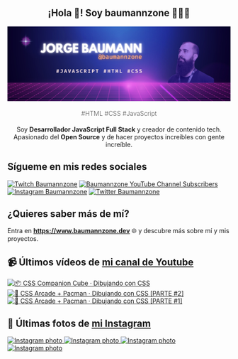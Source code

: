 <p align="center">
   <h2 align="center">¡Hola 👋! Soy baumannzone 👨🏻‍💻</h2>
   <img align="center" src="img/header.png" />
   <h4 align="center" style="font-weight: 300; color: #555;">#HTML #CSS #JavaScript</h4>
</p>

<p align="center" style="margin-bottom: 20px">Soy <strong>Desarrollador JavaScript Full Stack</strong> y creador de contenido tech.
<br/>
Apasionado del <strong>Open Source</strong> y de hacer proyectos increíbles con gente increíble.
</p>

## Sígueme en mis redes sociales

[![Twitch Baumannzone](https://img.shields.io/twitch/status/baumannzone?style=social)](https://twitch.tv/baumannzone)
[![Baumannzone YouTube Channel Subscribers](https://img.shields.io/youtube/channel/subscribers/UCTTj5ztXnGeDRPFVsBp7VMA?style=social)](https://youtube.com/rambitojs)
[![Instagram Baumannzone](https://img.shields.io/badge/Baumannzone--_.svg?label=Instagram&style=social&logo=instagram)](https://instagram.com/baumannzone)
[![Twitter Baumannzone](https://img.shields.io/twitter/follow/Baumannzone?label=Twitter&style=social)](https://twitter.com/baumannzone)

## ¿Quieres saber más de mí?

Entra en **https://www.baumannzone.dev** 🌐 y descubre más sobre mí y mis proyectos.

## 📹 Últimos vídeos de [mi canal de Youtube](https://youtube.com/rambitojs?sub_confirmation=1)


<a href='https://youtu.be/W6xwoSJahA0' target='_blank'>
  <img width='30%' src='https://img.youtube.com/vi/W6xwoSJahA0/mqdefault.jpg' alt='📦 CSS Companion Cube · Dibujando con CSS' />
</a>
<a href='https://youtu.be/9C3NXVXewH8' target='_blank'>
  <img width='30%' src='https://img.youtube.com/vi/9C3NXVXewH8/mqdefault.jpg' alt='👾 CSS Arcade + Pacman · Dibujando con CSS [PARTE #2]' />
</a>
<a href='https://youtu.be/2ahqLdgkSxA' target='_blank'>
  <img width='30%' src='https://img.youtube.com/vi/2ahqLdgkSxA/mqdefault.jpg' alt='👾 CSS Arcade + Pacman · Dibujando con CSS [PARTE #1]' />
</a>

## 📸 Últimas fotos de [mi Instagram](https://instagram.com/baumannzone)


<a href='https://instagram.com/p/C4G-xkyNOr-' target='_blank'>
  <img width='20%' src='https://instagram.fvno7-1.fna.fbcdn.net/v/t51.29350-15/431309481_3703533199924070_3038661986011944661_n.jpg?stp=dst-jpg_e35_p1080x1080_sh0.08&_nc_ht=instagram.fvno7-1.fna.fbcdn.net&_nc_cat=102&_nc_ohc=ejfzCGwCf-kAX8FtZSr&edm=APU89FABAAAA&ccb=7-5&oh=00_AfAJnaRcCwquGW2tq8h0rSC-Sh1KVPUkASwPE6ize6542Q&oe=65E884A0&_nc_sid=bc0c2c' alt='Instagram photo' />
</a>
<a href='https://instagram.com/p/C35kiFWtXa5' target='_blank'>
  <img width='20%' src='https://instagram.fvno7-1.fna.fbcdn.net/v/t51.29350-15/431687936_232388246620511_2037523429496362403_n.jpg?stp=dst-jpg_e35_p1080x1080_sh0.08&_nc_ht=instagram.fvno7-1.fna.fbcdn.net&_nc_cat=111&_nc_ohc=ACTTwG27xS0AX-uc4R9&edm=APU89FABAAAA&ccb=7-5&oh=00_AfBklnZhRVJCO-vYhV7wUQYsrZKzI5dg0_HwmphY131bzw&oe=65E8D38C&_nc_sid=bc0c2c' alt='Instagram photo' />
</a>
<a href='https://instagram.com/p/C31BnokNw77' target='_blank'>
  <img width='20%' src='https://instagram.fvno7-1.fna.fbcdn.net/v/t51.29350-15/430034065_796286262539929_5339521650548930021_n.jpg?stp=dst-jpg_e35_s1080x1080&_nc_ht=instagram.fvno7-1.fna.fbcdn.net&_nc_cat=101&_nc_ohc=bHrks8JS8G8AX8gply_&edm=APU89FABAAAA&ccb=7-5&ig_cache_key=MzMxMTU2MDIyMjY2NDIzMjY5OQ%3D%3D.2-ccb7-5&oh=00_AfABcCtLkIyxWuQVwoeBc9rtEaZvsS5aKXwsF-ODh2gSnQ&oe=65EBF316&_nc_sid=bc0c2c' alt='Instagram photo' />
</a>
<a href='https://instagram.com/p/C3qO3JpPmyX' target='_blank'>
  <img width='20%' src='https://instagram.fvno7-1.fna.fbcdn.net/v/t51.29350-15/392904584_2666745280143930_8212500725714346754_n.jpg?stp=dst-jpg_e15_fr_p1080x1080&_nc_ht=instagram.fvno7-1.fna.fbcdn.net&_nc_cat=106&_nc_ohc=bfs3GEpJ7KkAX9po-TV&edm=APU89FABAAAA&ccb=7-5&oh=00_AfB4trsJvMap0eqziWn3MKgpfIHqJMrm7UkRDHuO1X8Xyg&oe=65E8CD5C&_nc_sid=bc0c2c' alt='Instagram photo' />
</a>
